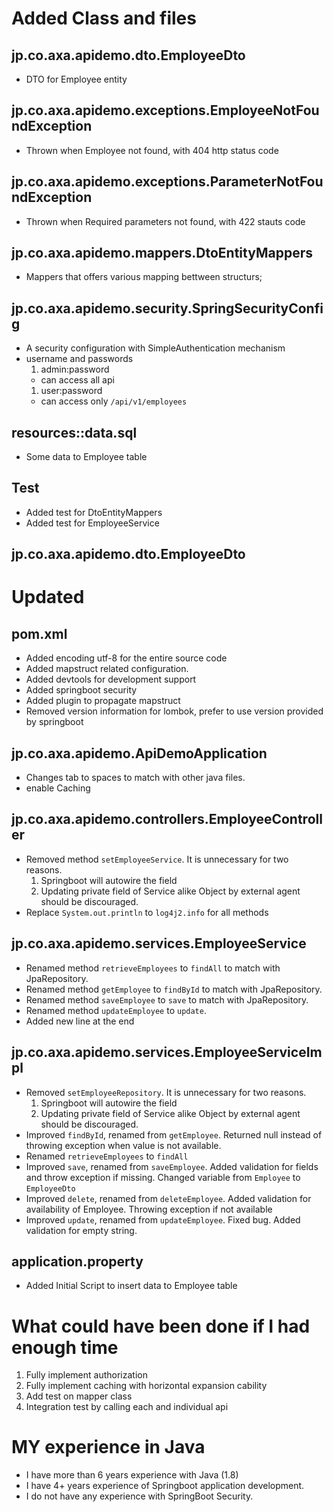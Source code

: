 # Added Class and files

## jp.co.axa.apidemo.dto.EmployeeDto
- DTO for Employee entity

## jp.co.axa.apidemo.exceptions.EmployeeNotFoundException
- Thrown when Employee not found, with 404 http status code
## jp.co.axa.apidemo.exceptions.ParameterNotFoundException
- Thrown when Required parameters not found, with 422 stauts code

## jp.co.axa.apidemo.mappers.DtoEntityMappers
- Mappers that offers various mapping bettween structurs;

## jp.co.axa.apidemo.security.SpringSecurityConfig
- A security configuration with SimpleAuthentication mechanism
- username and passwords
  1. admin:password
    - can access all api
  1. user:password
    - can access only `/api/v1/employees`

## resources::data.sql
- Some data to Employee table

## Test
- Added test for DtoEntityMappers
- Added test for EmployeeService


## jp.co.axa.apidemo.dto.EmployeeDto

# Updated

## pom.xml
- Added encoding utf-8 for the entire source code
- Added mapstruct related configuration.
- Added devtools for development support
- Added springboot security 
- Added plugin to propagate mapstruct
- Removed version information for lombok, prefer to use version provided by springboot


## jp.co.axa.apidemo.ApiDemoApplication
- Changes tab to spaces to match with other java files.
- enable Caching


## jp.co.axa.apidemo.controllers.EmployeeController
- Removed method `setEmployeeService`. It is unnecessary for two reasons.
  1. Springboot will autowire the field
  1. Updating private field of Service alike Object by external agent should be discouraged.
- Replace `System.out.println` to `log4j2.info` for all methods

## jp.co.axa.apidemo.services.EmployeeService
- Renamed method `retrieveEmployees` to `findAll` to match with JpaRepository.
- Renamed method `getEmployee` to `findById` to match with JpaRepository.
- Renamed method `saveEmployee` to `save` to match with JpaRepository.
- Renamed method `updateEmployee` to `update`.
- Added new line at the end

## jp.co.axa.apidemo.services.EmployeeServiceImpl
- Removed `setEmployeeRepository`. It is unnecessary for two reasons.
  1. Springboot will autowire the field
  1. Updating private field of Service alike Object by external agent should be discouraged.
- Improved `findById`, renamed from `getEmployee`. Returned null instead of throwing exception when value is not available.
- Renamed `retrieveEmployees` to `findAll`
- Improved `save`, renamed from `saveEmployee`. Added validation for fields and throw exception if missing. Changed variable from `Employee` to `EmployeeDto`
- Improved `delete`, renamed from `deleteEmployee`. Added validation for availability of Employee. Throwing exception if not available
- Improved `update`, renamed from `updateEmployee`. Fixed bug. Added validation for empty string.

## application.property
- Added Initial Script to insert data to Employee table


# What could have been done if I had enough time
1. Fully implement authorization
1. Fully implement caching with horizontal expansion cability
1. Add test on mapper class
1. Integration test by calling each and individual api


# MY experience in Java
- I have more than 6 years experience with Java (1.8)
- I have 4+ years experience of Springboot application development.
- I do not have any experience with SpringBoot Security.
